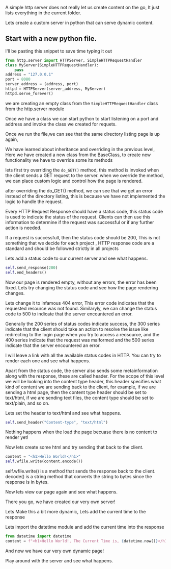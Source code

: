 A simple http server does not really let us create content on the go, It just lists everything in the current folder.

Lets create a custom server in python that can serve dynamic content.

## Start with a new python file.

I'll be pasting this snippet to save time typing it out

```python
from http.server import HTTPServer, SimpleHTTPRequestHandler
class MyServer(SimpleHTTPRequestHandler):
    pass
address = "127.0.0.1"
port = 8080
server_address = (address, port)
httpd = HTTPServer(server_address, MyServer)
httpd.serve_forever()
```

we are creating an empty class from the `SimpleHTTPRequestHandler` class from the http.server module

Once we have a class we can start python to start listening on a port and address and invoke the class we created for requets.

Once we run the file,we can see that the same directory listing page is up again,

We have learned about inheritance and overriding in the previous level, Here we have created a new class from the BaseClass, to create new functionality we have to override some its methods

lets first try overriding the `do_GET()` method, this method is invoked when the client sends a GET request to the server.
when we override the method, we can place custom logic and control how the page is rendered.

after overriding the do_GET() method, we can see that we get an error instead of the directory listing, this is because we have not implemented the logic to handle the request.

Every HTTP Request Response should have a status code, this status code is used to indicate the status of the request. Clients can then use this information to determine if the request was successful or if any further action is needed.

If a request is successfull, then the status code should be 200, This is not something that we decide for each project , HTTP response code are a standard and should be followed strictly in all projects

Lets add a status code to our current server and see what happens.

```python
self.send_response(200)
self.end_headers()
```

Now our page is rendered empty, without any errors, the error has been fixed. Lets try changing the status code and see how the page rendering changes.

Lets change it to infamous 404 error, This error code indicates that the requested resource was not found.
Similaryly, we can change the status code to 500 to indicate that the server encountered an error.

Generally the 200 series of status codes indicate success, the 300 series indicate that the client should take an action to resolve the issue like redirecting to the login page when you try to access a reosource, and the 400 series indicate that the request was malformed and the 500 series indicate that the server encountered an error.

I will leave a link with all the available status codes in HTTP. You can try to render each one and see what happens.

Apart from the status code, the server also sends some metainformation along with the response, these are called header. For the scope of this level we will be looking into the content type header, this header specifies what kind of content we are sending back to the client, for example, if we are sending a html page, then the content type header should be set to text/html, if we are sending text files, the content type should be set to text/plain, and so on.

Lets set the header to text/html and see what happens.

```python
self.send_header("Content-type", "text/html")
```

Nothing happens when the load the page becuase there is no content to render yet!

Now lets create some html and try sending that back to the client.

```python
content = "<h1>Hello World!</h1>"
self.wfile.write(content.encode())
```

self.wfile.write() is a method that sends the response back to the client. decode() is a string method that converts the string to bytes since the response is in bytes.

Now lets view our page again and see what happens.

There you go, we have created our very own server!

Lets Make this a bit more dynamic, Lets add the current time to the response

Lets import the datetime module and add the current time into the response

```python
from datetime import datetime
content = f"<h1>Hello World!, The Current Time is, {datetime.now()}</h1>"
```

And now we have our very own dynamic page!

Play around with the server and see what happens.
